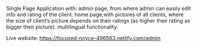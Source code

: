 
Single Page Application with:
  admin page, from where admin can easily edit info and rating of the client.
  home page,with pictures of all clients, where the size of client’s picture depends on their ratings (as higher their rating as bigger   their picture).
  multilingual functionality.
  
  Live website: https://focused-noyce-496563.netlify.com/admin
  
